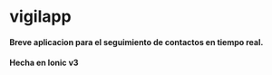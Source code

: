 # vigilapp

#### Breve aplicacion para el seguimiento de contactos en tiempo real.

#### Hecha en Ionic v3
